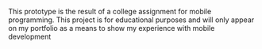 This prototype is the result of a college assignment for mobile programming.
This project is for educational purposes and will only appear on my portfolio
as a means to show my experience with mobile development
